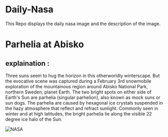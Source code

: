 # Daily-Nasa

This Repo displays the daily nasa image and the description of the image.

<!--NASA-->
# Parhelia at Abisko
## explaination :

Three suns seem to hug the horizon in this otherworldly winterscape. But the evocative scene was captured during a February 3rd snowmobile exploration of the mountainous region around Abisko National Park, northern Sweden, planet Earth. The two bright spots on either side of Earth's Sun are parhelia (singular parhelion), also known as mock suns or sun dogs. The parhelia are caused by hexagonal ice crystals suspended in the hazy atmosphere that reflect and refract sunlight. Commonly seen in winter and at high latitudes, the bright parhelia lie along the visible 22 degree ice halo of the Sun.

![NASA](https://apod.nasa.gov/apod/image/2502/_D8A2600d_1024.jpg)
<!--/NASA-->